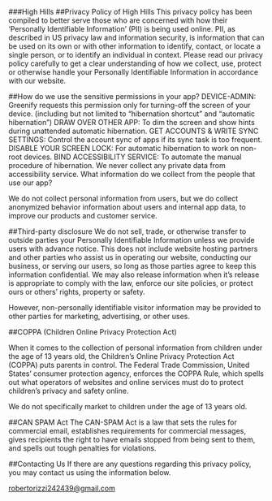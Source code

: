 ###High Hills
##Privacy Policy of High Hills
This privacy policy has been compiled to better serve those who are concerned with how their ‘Personally Identifiable Information’ (PII) is being used online. PII, as described in US privacy law and information security, is information that can be used on its own or with other information to identify, contact, or locate a single person, or to identify an individual in context. Please read our privacy policy carefully to get a clear understanding of how we collect, use, protect or otherwise handle your Personally Identifiable Information in accordance with our website.

##How do we use the sensitive permissions in your app?
DEVICE-ADMIN: Greenify requests this permission only for turning-off the screen of your device. (including but not limited to “hibernation shortcut” and “automatic hibernation”) DRAW OVER OTHER APP: To dim the screen and show hints during unattended automatic hibernation. GET ACCOUNTS & WRITE SYNC SETTINGS: Control the account sync of apps if its sync task is too frequent. DISABLE YOUR SCREEN LOCK: For automatic hibernation to work on non-root devices. BIND ACCESSIBILITY SERVICE: To automate the manual procedure of hibernation. We never collect any private data from accessibility service. What information do we collect from the people that use our app?

We do not collect personal information from users, but we do collect anonymized behavior information about users and internal app data, to improve our products and customer service.

##Third-party disclosure
We do not sell, trade, or otherwise transfer to outside parties your Personally Identifiable Information unless we provide users with advance notice. This does not include website hosting partners and other parties who assist us in operating our website, conducting our business, or serving our users, so long as those parties agree to keep this information confidential. We may also release information when it’s release is appropriate to comply with the law, enforce our site policies, or protect ours or others’ rights, property or safety.

However, non-personally identifiable visitor information may be provided to other parties for marketing, advertising, or other uses.

##COPPA (Children Online Privacy Protection Act)

When it comes to the collection of personal information from children under the age of 13 years old, the Children’s Online Privacy Protection Act (COPPA) puts parents in control. The Federal Trade Commission, United States’ consumer protection agency, enforces the COPPA Rule, which spells out what operators of websites and online services must do to protect children’s privacy and safety online.

We do not specifically market to children under the age of 13 years old.

##CAN SPAM Act
The CAN-SPAM Act is a law that sets the rules for commercial email, establishes requirements for commercial messages, gives recipients the right to have emails stopped from being sent to them, and spells out tough penalties for violations.

##Contacting Us
If there are any questions regarding this privacy policy, you may contact us using the information below.

robertorizzi242439@gmail.com

